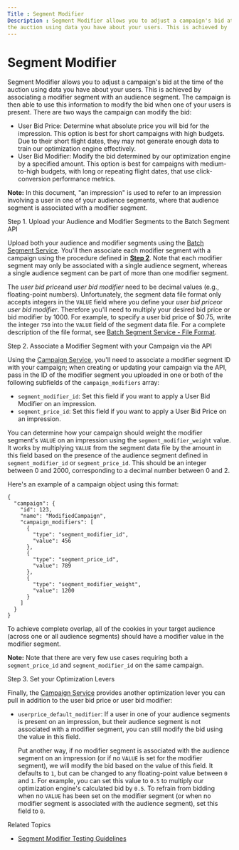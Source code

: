```yaml
---
Title : Segment Modifier
Description : Segment Modifier allows you to adjust a campaign's bid at the time of
the auction using data you have about your users. This is achieved by
---
```



# Segment Modifier



Segment Modifier allows you to adjust a campaign's bid at the time of
the auction using data you have about your users. This is achieved by
associating a modifier segment with an audience segment. The campaign is
then able to use this information to modify the bid when one of your
users is present. There are two ways the campaign can modify the bid:

- User Bid Price: Determine what absolute price you will bid for the
  impression. This option is best for short campaigns with high budgets.
  Due to their short flight dates, they may not generate enough data to
  train our optimization engine effectively.
- User Bid Modifier: Modify the bid determined by our optimization
  engine by a specified amount. This option is best for campaigns with
  medium-to-high budgets, with long or repeating flight dates, that use
  click-conversion performance metrics.



<b>Note:</b> In this document, "an impression"
is used to refer to an impression involving a user in one of your
audience segments, where that audience segment is associated with a
modifier segment.



Step 1. Upload your Audience and Modifier Segments to the Batch Segment
API

Upload both your audience and modifier segments using the <a
href="xandr-api/batch-segment-service.md"
class="xref" target="_blank">Batch Segment Service</a>. You'll then
associate each modifier segment with a campaign using the procedure
defined in **<a
href="segment-modifier.md#ID-000053f3__p-eeecd7e8-81bb-4ab1-af13-fb794cb95945"
class="xref">Step 2</a>**. Note that each modifier segment may only be
associated with a single audience segment, whereas a single audience
segment can be part of more than one modifier segment.

The *user bid price*and *user bid modifier* need to be decimal values
(e.g., floating-point numbers). Unfortunately, the segment data file
format only accepts integers in the `VALUE` field where you define your
*user bid price*or *user bid modifier*. Therefore you'll need to
multiply your desired bid price or bid modifier by 1000. For example, to
specify a user bid price of $0.75, write the integer `750` into the
`VALUE` field of the segment data file. For a complete description of
the file format, see <a
href="xandr-api/page/batch-segment-servicehttps://xandr-prod.zoominsoftware.io/bundle/xandr-api/batch-segment-service---file-format.md"
class="xref" target="_blank">Batch Segment Service - File Format</a>.

Step 2. Associate a Modifier Segment with your Campaign via the API

Using the <a
href="xandr-api/campaign-service.md"
class="xref" target="_blank">Campaign Service</a>, you'll need to
associate a modifier segment ID with your campaign; when creating or
updating your campaign via the API, pass in the ID of the modifier
segment you uploaded in one or both of the following subfields of the
`campaign_modifiers` array:

- `segment_modifier_id`: Set this field if you want to apply a User Bid
  Modifier on an impression.
- `segment_price_id`: Set this field if you want to apply a User Bid
  Price on an impression.

You can determine how your campaign should weight the modifier segment's
`VALUE` on an impression using the `segment_modifier_weight` value. It
works by multiplying `VALUE` from the segment data file by the amount in
this field based on the presence of the audience segment defined in
`segment_modifier_id` or `segment_price_id`. This should be an integer
between 0 and 2000, corresponding to a decimal number between 0 and 2.

Here's an example of a campaign object using this format:

``` pre
{
  "campaign": {
    "id": 123,
    "name": "ModifiedCampaign",
    "campaign_modifiers": [
      {
        "type": "segment_modifier_id",
        "value": 456
      },
      {
        "type": "segment_price_id",
        "value": 789
      },
      {
        "type": "segment_modifier_weight",
        "value": 1200
      }
    ]
  }
}
```

To achieve complete overlap, all of the cookies in your target audience
(across one or all audience segments) should have a modifier value in
the modifier segment.



<b>Note:</b> Note that there are very few use
cases requiring both a `segment_price_id` and `segment_modifier_id` on
the same campaign.



Step 3. Set your Optimization Levers

Finally, the <a
href="xandr-api/campaign-service.md"
class="xref" target="_blank">Campaign Service</a> provides another
optimization lever you can pull in addition to the user bid price or
user bid modifier:

- `userprice_default_modifier`: If a user in one of your audience
  segments is present on an impression, but their audience segment is
  not associated with a modifier segment, you can still modify the bid
  using the value in this field.

  Put another way, if no modifier segment is associated with the
  audience segment on an impression (or if no `VALUE` is set for the
  modifier segment), we will modify the bid based on the value of this
  field. It defaults to `1`, but can be changed to any floating-point
  value between `0` and `1`. For example, you can set this value to
  `0.5` to multiply our optimization engine's calculated bid by `0.5`.
  To refrain from bidding when no `VALUE` has been set on the modifier
  segment (or when no modifier segment is associated with the audience
  segment), set this field to `0`.

Related Topics

- <a href="segment-modifier-testing-guidelines.md" class="xref">Segment
  Modifier Testing Guidelines</a>




